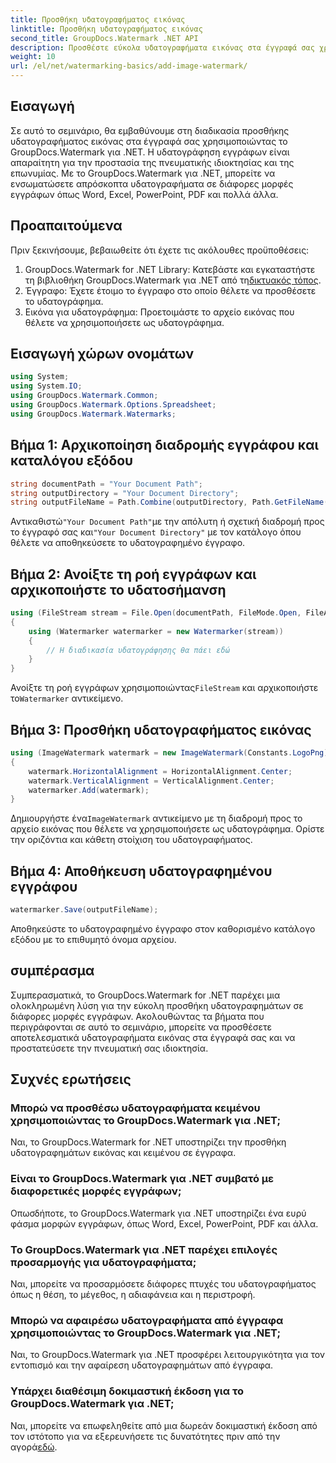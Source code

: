 ```yaml
---
title: Προσθήκη υδατογραφήματος εικόνας
linktitle: Προσθήκη υδατογραφήματος εικόνας
second_title: GroupDocs.Watermark .NET API
description: Προσθέστε εύκολα υδατογραφήματα εικόνας στα έγγραφά σας χρησιμοποιώντας το GroupDocs.Watermark για .NET. Προστατέψτε την πνευματική σας ιδιοκτησία με ευκολία.
weight: 10
url: /el/net/watermarking-basics/add-image-watermark/
---
```

## Εισαγωγή
Σε αυτό το σεμινάριο, θα εμβαθύνουμε στη διαδικασία προσθήκης υδατογραφήματος εικόνας στα έγγραφά σας χρησιμοποιώντας το GroupDocs.Watermark για .NET. Η υδατογράφηση εγγράφων είναι απαραίτητη για την προστασία της πνευματικής ιδιοκτησίας και της επωνυμίας. Με το GroupDocs.Watermark για .NET, μπορείτε να ενσωματώσετε απρόσκοπτα υδατογραφήματα σε διάφορες μορφές εγγράφων όπως Word, Excel, PowerPoint, PDF και πολλά άλλα.
## Προαπαιτούμενα
Πριν ξεκινήσουμε, βεβαιωθείτε ότι έχετε τις ακόλουθες προϋποθέσεις:
1.  GroupDocs.Watermark for .NET Library: Κατεβάστε και εγκαταστήστε τη βιβλιοθήκη GroupDocs.Watermark για .NET από τη[δικτυακός τόπος](https://releases.groupdocs.com/Watermark/net/).
2. Έγγραφο: Έχετε έτοιμο το έγγραφο στο οποίο θέλετε να προσθέσετε το υδατογράφημα.
3. Εικόνα για υδατογράφημα: Προετοιμάστε το αρχείο εικόνας που θέλετε να χρησιμοποιήσετε ως υδατογράφημα.

## Εισαγωγή χώρων ονομάτων
```csharp
using System;
using System.IO;
using GroupDocs.Watermark.Common;
using GroupDocs.Watermark.Options.Spreadsheet;
using GroupDocs.Watermark.Watermarks;
```
## Βήμα 1: Αρχικοποίηση διαδρομής εγγράφου και καταλόγου εξόδου
```csharp
string documentPath = "Your Document Path";
string outputDirectory = "Your Document Directory";
string outputFileName = Path.Combine(outputDirectory, Path.GetFileName(documentPath));
```
 Αντικαθιστώ`"Your Document Path"`με την απόλυτη ή σχετική διαδρομή προς το έγγραφό σας και`"Your Document Directory"` με τον κατάλογο όπου θέλετε να αποθηκεύσετε το υδατογραφημένο έγγραφο.
## Βήμα 2: Ανοίξτε τη ροή εγγράφων και αρχικοποιήστε το υδατοσήμανση
```csharp
using (FileStream stream = File.Open(documentPath, FileMode.Open, FileAccess.ReadWrite))
{
    using (Watermarker watermarker = new Watermarker(stream))
    {
        // Η διαδικασία υδατογράφησης θα πάει εδώ
    }
}
```
 Ανοίξτε τη ροή εγγράφων χρησιμοποιώντας`FileStream` και αρχικοποιήστε το`Watermarker` αντικείμενο.
## Βήμα 3: Προσθήκη υδατογραφήματος εικόνας
```csharp
using (ImageWatermark watermark = new ImageWatermark(Constants.LogoPng))
{
    watermark.HorizontalAlignment = HorizontalAlignment.Center;
    watermark.VerticalAlignment = VerticalAlignment.Center;
    watermarker.Add(watermark);
}
```
 Δημιουργήστε ένα`ImageWatermark` αντικείμενο με τη διαδρομή προς το αρχείο εικόνας που θέλετε να χρησιμοποιήσετε ως υδατογράφημα. Ορίστε την οριζόντια και κάθετη στοίχιση του υδατογραφήματος.
## Βήμα 4: Αποθήκευση υδατογραφημένου εγγράφου
```csharp
watermarker.Save(outputFileName);
```
Αποθηκεύστε το υδατογραφημένο έγγραφο στον καθορισμένο κατάλογο εξόδου με το επιθυμητό όνομα αρχείου.

## συμπέρασμα
Συμπερασματικά, το GroupDocs.Watermark for .NET παρέχει μια ολοκληρωμένη λύση για την εύκολη προσθήκη υδατογραφημάτων σε διάφορες μορφές εγγράφων. Ακολουθώντας τα βήματα που περιγράφονται σε αυτό το σεμινάριο, μπορείτε να προσθέσετε αποτελεσματικά υδατογραφήματα εικόνας στα έγγραφά σας και να προστατεύσετε την πνευματική σας ιδιοκτησία.
## Συχνές ερωτήσεις
### Μπορώ να προσθέσω υδατογραφήματα κειμένου χρησιμοποιώντας το GroupDocs.Watermark για .NET;
Ναι, το GroupDocs.Watermark for .NET υποστηρίζει την προσθήκη υδατογραφημάτων εικόνας και κειμένου σε έγγραφα.
### Είναι το GroupDocs.Watermark για .NET συμβατό με διαφορετικές μορφές εγγράφων;
Οπωσδήποτε, το GroupDocs.Watermark για .NET υποστηρίζει ένα ευρύ φάσμα μορφών εγγράφων, όπως Word, Excel, PowerPoint, PDF και άλλα.
### Το GroupDocs.Watermark για .NET παρέχει επιλογές προσαρμογής για υδατογραφήματα;
Ναι, μπορείτε να προσαρμόσετε διάφορες πτυχές του υδατογραφήματος όπως η θέση, το μέγεθος, η αδιαφάνεια και η περιστροφή.
### Μπορώ να αφαιρέσω υδατογραφήματα από έγγραφα χρησιμοποιώντας το GroupDocs.Watermark για .NET;
Ναι, το GroupDocs.Watermark για .NET προσφέρει λειτουργικότητα για τον εντοπισμό και την αφαίρεση υδατογραφημάτων από έγγραφα.
### Υπάρχει διαθέσιμη δοκιμαστική έκδοση για το GroupDocs.Watermark για .NET;
 Ναι, μπορείτε να επωφεληθείτε από μια δωρεάν δοκιμαστική έκδοση από τον ιστότοπο για να εξερευνήσετε τις δυνατότητες πριν από την αγορά[εδώ](https://releases.groupdocs.com/).